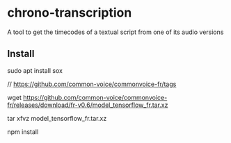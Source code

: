 # chrono-transcription
A tool to get the timecodes of a textual script from one of its audio versions

## Install

sudo apt install sox

// https://github.com/common-voice/commonvoice-fr/tags

wget https://github.com/common-voice/commonvoice-fr/releases/download/fr-v0.6/model_tensorflow_fr.tar.xz

tar xfvz model_tensorflow_fr.tar.xz

npm install
